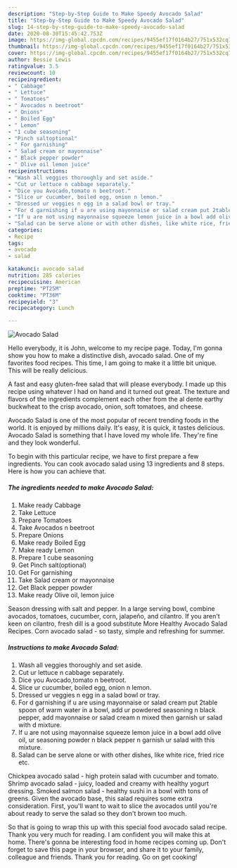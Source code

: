 ```yaml
---
description: "Step-by-Step Guide to Make Speedy Avocado Salad"
title: "Step-by-Step Guide to Make Speedy Avocado Salad"
slug: 14-step-by-step-guide-to-make-speedy-avocado-salad
date: 2020-08-30T15:45:42.753Z
image: https://img-global.cpcdn.com/recipes/9455ef17f0164b27/751x532cq70/avocado-salad-recipe-main-photo.jpg
thumbnail: https://img-global.cpcdn.com/recipes/9455ef17f0164b27/751x532cq70/avocado-salad-recipe-main-photo.jpg
cover: https://img-global.cpcdn.com/recipes/9455ef17f0164b27/751x532cq70/avocado-salad-recipe-main-photo.jpg
author: Bessie Lewis
ratingvalue: 3.5
reviewcount: 10
recipeingredient:
- " Cabbage"
- " Lettuce"
- " Tomatoes"
- " Avocados n beetroot"
- " Onions"
- " Boiled Egg"
- " Lemon"
- "1 cube seasoning"
- "Pinch saltoptional"
- " For garnishing"
- " Salad cream or mayonnaise"
- " Black pepper powder"
- " Olive oil lemon juice"
recipeinstructions:
- "Wash all veggies thoroughly and set aside."
- "Cut ur lettuce n cabbage separately."
- "Dice you Avocado,tomato n beetroot."
- "Slice ur cucumber, boiled egg, onion n lemon."
- "Dressed ur veggies n egg in a salad bowl or tray."
- "For d garnishing if u are using mayonnaise or salad cream put 2table spoon of warm water in a bowl, add ur powdered seasoning n black pepper, add mayonnaise or salad cream n mixed then garnish ur salad with d mixture."
- "If u are not using mayonnaise squeeze lemon juice in a bowl add olive oil, ur seasoning powder n black pepper n garnish ur salad with this mixture."
- "Salad can be serve alone or with other dishes, like white rice, fried rice etc."
categories:
- Recipe
tags:
- avocado
- salad

katakunci: avocado salad 
nutrition: 285 calories
recipecuisine: American
preptime: "PT25M"
cooktime: "PT36M"
recipeyield: "3"
recipecategory: Lunch

---
```



![Avocado Salad](https://img-global.cpcdn.com/recipes/9455ef17f0164b27/751x532cq70/avocado-salad-recipe-main-photo.jpg)

Hello everybody, it is John, welcome to my recipe page. Today, I'm gonna show you how to make a distinctive dish, avocado salad. One of my favorites food recipes. This time, I am going to make it a little bit unique. This will be really delicious.

A fast and easy gluten-free salad that will please everybody. I made up this recipe using whatever I had on hand and it turned out great. The texture and flavors of the ingredients complement each other from the al dente earthy buckwheat to the crisp avocado, onion, soft tomatoes, and cheese.

Avocado Salad is one of the most popular of recent trending foods in the world. It is enjoyed by millions daily. It's easy, it is quick, it tastes delicious. Avocado Salad is something that I have loved my whole life. They're fine and they look wonderful.


To begin with this particular recipe, we have to first prepare a few ingredients. You can cook avocado salad using 13 ingredients and 8 steps. Here is how you can achieve that.

<!--inarticleads1-->

##### The ingredients needed to make Avocado Salad:

1. Make ready  Cabbage
1. Take  Lettuce
1. Prepare  Tomatoes
1. Take  Avocados n beetroot
1. Prepare  Onions
1. Make ready  Boiled Egg
1. Make ready  Lemon
1. Prepare 1 cube seasoning
1. Get Pinch salt(optional)
1. Get  For garnishing
1. Take  Salad cream or mayonnaise
1. Get  Black pepper powder
1. Make ready  Olive oil, lemon juice


Season dressing with salt and pepper. In a large serving bowl, combine avocados, tomatoes, cucumber, corn, jalapeño, and cilantro. If you aren&#39;t keen on cilantro, fresh dill is a good substitute More Healthy Avocado Salad Recipes. Corn avocado salad - so tasty, simple and refreshing for summer. 

<!--inarticleads2-->

##### Instructions to make Avocado Salad:

1. Wash all veggies thoroughly and set aside.
1. Cut ur lettuce n cabbage separately.
1. Dice you Avocado,tomato n beetroot.
1. Slice ur cucumber, boiled egg, onion n lemon.
1. Dressed ur veggies n egg in a salad bowl or tray.
1. For d garnishing if u are using mayonnaise or salad cream put 2table spoon of warm water in a bowl, add ur powdered seasoning n black pepper, add mayonnaise or salad cream n mixed then garnish ur salad with d mixture.
1. If u are not using mayonnaise squeeze lemon juice in a bowl add olive oil, ur seasoning powder n black pepper n garnish ur salad with this mixture.
1. Salad can be serve alone or with other dishes, like white rice, fried rice etc.


Chickpea avocado salad - high protein salad with cucumber and tomato. Shrimp avocado salad - juicy, loaded and creamy with healthy yogurt dressing. Smoked salmon salad - healthy sushi in a bowl with tons of greens. Given the avocado base, this salad requires some extra consideration. First, you&#39;ll want to wait to slice the avocados until you&#39;re about ready to serve the salad so they don&#39;t brown too much. 

So that is going to wrap this up with this special food avocado salad recipe. Thank you very much for reading. I am confident you will make this at home. There's gonna be interesting food in home recipes coming up. Don't forget to save this page in your browser, and share it to your family, colleague and friends. Thank you for reading. Go on get cooking!
